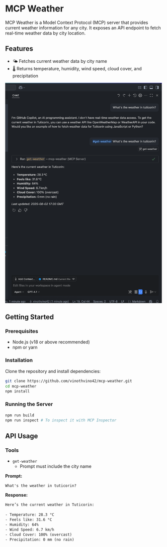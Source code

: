 # MCP Weather

MCP Weather is a Model Context Protocol (MCP) server that provides current weather information for any city. It exposes an API endpoint to fetch real-time weather data by city location.

## Features

- 🌤️ Fetches current weather data by city name
- 🌡️ Returns temperature, humidity, wind speed, cloud cover, and precipitation

![Screenshot of MCP Weather](screenshots/screenshot1.png)

## Getting Started

### Prerequisites

- Node.js (v18 or above recommended)
- npm or yarn

### Installation

Clone the repository and install dependencies:

```bash
git clone https://github.com/vinothvino42/mcp-weather.git
cd mcp-weather
npm install
```

### Running the Server

```bash
npm run build
npm run inspect # To inspect it with MCP Inspector
```

## API Usage

### Tools

- `get-weather`
  - Prompt must include the city name

**Prompt:**

```
What's the weather in tuticorin?
```

**Response:**

```
Here’s the current weather in Tuticorin:

- Temperature: 28.3 °C
- Feels like: 31.6 °C
- Humidity: 64%
- Wind Speed: 6.7 km/h
- Cloud Cover: 100% (overcast)
- Precipitation: 0 mm (no rain)
```
